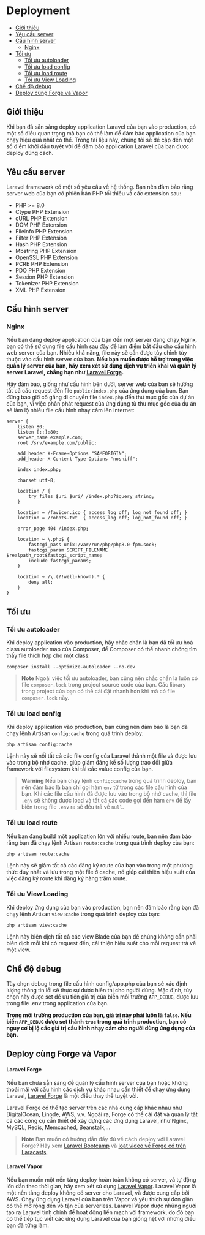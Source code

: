 # Deployment

- [Giới thiệu](#introduction)
- [Yêu cầu server](#server-requirements)
- [Cấu hình server](#server-configuration)
    - [Nginx](#nginx)
- [Tối ưu](#optimization)
    - [Tối ưu autoloader](#autoloader-optimization)
    - [Tối ưu load config](#optimizing-configuration-loading)
    - [Tối ưu load route](#optimizing-route-loading)
    - [Tối ưu View Loading](#optimizing-view-loading)
- [Chế độ debug](#debug-mode)
- [Deploy cùng Forge và Vapor](#deploying-with-forge-or-vapor)

<a name="introduction"></a>
## Giới thiệu

Khi bạn đã sẵn sàng deploy application Laravel của bạn vào production, có một số điều quan trọng mà bạn có thể làm để đảm bảo application của bạn chạy hiệu quả nhất có thể. Trong tài liệu này, chúng tôi sẽ đề cập đến một số điểm khởi đầu tuyệt vời để đảm bảo application Laravel của bạn được deploy đúng cách.

<a name="server-requirements"></a>
## Yêu cầu server

Laravel framework có một số yêu cầu về hệ thống. Bạn nên đảm bảo rằng server web của bạn có phiên bản PHP tối thiểu và các extension sau:

<div class="content-list" markdown="1">

- PHP >= 8.0
- Ctype PHP Extension
- cURL PHP Extension
- DOM PHP Extension
- Fileinfo PHP Extension
- Filter PHP Extension
- Hash PHP Extension
- Mbstring PHP Extension
- OpenSSL PHP Extension
- PCRE PHP Extension
- PDO PHP Extension
- Session PHP Extension
- Tokenizer PHP Extension
- XML PHP Extension

</div>

<a name="server-configuration"></a>
## Cấu hình server

<a name="nginx"></a>
### Nginx

Nếu bạn đang deploy application của bạn đến một server đang chạy Nginx, bạn có thể sử dụng file cấu hình sau đây để làm điểm bắt đầu cho cấu hình web server của bạn. Nhiều khả năng, file này sẽ cần được tùy chỉnh tùy thuộc vào cấu hình server của bạn. **Nếu bạn muốn được hỗ trợ trong việc quản lý server của bạn, hãy xem xét sử dụng dịch vụ triển khai và quản lý server Laravel, chẳng hạn như [Laravel Forge](https://forge.laravel.com).**

Hãy đảm bảo, giống như cấu hình bên dưới, server web của bạn sẽ hướng tất cả các request đến file `public/index.php` của ứng dụng của bạn. Bạn đừng bao giờ cố gắng di chuyển file `index.php` đến thư mục gốc của dự án của bạn, vì việc phân phát request của ứng dụng từ thư mục gốc của dự án sẽ làm lộ nhiều file cấu hình nhạy cảm lên Internet:

```nginx
server {
    listen 80;
    listen [::]:80;
    server_name example.com;
    root /srv/example.com/public;

    add_header X-Frame-Options "SAMEORIGIN";
    add_header X-Content-Type-Options "nosniff";

    index index.php;

    charset utf-8;

    location / {
        try_files $uri $uri/ /index.php?$query_string;
    }

    location = /favicon.ico { access_log off; log_not_found off; }
    location = /robots.txt  { access_log off; log_not_found off; }

    error_page 404 /index.php;

    location ~ \.php$ {
        fastcgi_pass unix:/var/run/php/php8.0-fpm.sock;
        fastcgi_param SCRIPT_FILENAME $realpath_root$fastcgi_script_name;
        include fastcgi_params;
    }

    location ~ /\.(?!well-known).* {
        deny all;
    }
}
```

<a name="optimization"></a>
## Tối ưu

<a name="autoloader-optimization"></a>
### Tối ưu autoloader

Khi deploy application vào production, hãy chắc chắn là bạn đã tối ưu hoá class autoloader map của Composer, để Composer có thể nhanh chóng tìm thấy file thích hợp cho một class:

```shell
composer install --optimize-autoloader --no-dev
```

> **Note**
>  Ngoài việc tối ưu autoloader, bạn cũng nên chắc chắn là luôn có file `composer.lock` trong project source code của bạn. Các library trong project của bạn có thể cài đặt nhanh hơn khi mà có file `composer.lock` này.

<a name="optimizing-configuration-loading"></a>
### Tối ưu load config

Khi deploy application vào production, bạn cũng nên đảm bảo là bạn đã chạy lệnh Artisan `config:cache` trong quá trình deploy:

```shell
php artisan config:cache
```

Lệnh này sẽ nối tất cả các file config của Laravel thành một file và được lưu vào trong bộ nhớ cache, giúp giảm đáng kể số lượng trao đổi giữa framework với filesystem khi tải các value config của bạn.

> **Warning**
> Nếu bạn chạy lệnh `config:cache` trong quá trình deploy, bạn nên đảm bảo là bạn chỉ gọi hàm `env` từ trong các file cấu hình của bạn. Khi các file cấu hình đã được lưu vào trong bộ nhớ cache, thì file `.env` sẽ không được load và tất cả các code gọi đến hàm `env` để lấy biến trong file `.env` ra sẽ đều trả về `null`.

<a name="optimizing-route-loading"></a>
### Tối ưu load route

Nếu bạn đang build một application lớn với nhiều route, bạn nên đảm bảo rằng bạn đã chạy lệnh Artisan `route:cache` trong quá trình deploy của bạn:

```shell
php artisan route:cache
```

Lệnh này sẽ giảm tất cả các đăng ký route của bạn vào trong một phương thức duy nhất và lưu trong một file ở cache, nó giúp cải thiện hiệu suất của việc đăng ký route khi đăng ký hàng trăm route.

<a name="optimizing-view-loading"></a>
### Tối ưu View Loading

Khi deploy ứng dụng của bạn vào production, bạn nên đảm bảo rằng bạn đã chạy lệnh Artisan `view:cache` trong quá trình deploy của bạn:

```shell
php artisan view:cache
```

Lệnh này biên dịch tất cả các view Blade của bạn để chúng không cần phải biên dịch mỗi khi có request đến, cải thiện hiệu suất cho mỗi request trả về một view.

<a name="debug-mode"></a>
## Chế độ debug

Tùy chọn debug trong file cấu hình config/app.php của bạn sẽ xác định lượng thông tin lỗi sẽ thực sự được hiển thị cho người dùng. Mặc định, tùy chọn này được set để ưu tiên giá trị của biến môi trường `APP_DEBUG`, được lưu trong file .env trong application của bạn.

**Trong môi trường production của bạn, giá trị này phải luôn là `false`. Nếu biến `APP_DEBUG` được set thành `true` trong quá trình production, bạn có nguy cơ bị lộ các giá trị cấu hình nhạy cảm cho người dùng ứng dụng của bạn.**

<a name="deploying-with-forge-or-vapor"></a>
## Deploy cùng Forge và Vapor

<a name="laravel-forge"></a>
#### Laravel Forge

Nếu bạn chưa sẵn sàng để quản lý cấu hình server của bạn hoặc không thoải mái với cấu hình các dịch vụ khác nhau cần thiết để chạy ứng dụng Laravel, [Laravel Forge](https://forge.laravel.com) là một điều thay thế tuyệt vời.

Laravel Forge có thể tạo server trên các nhà cung cấp khác nhau như DigitalOcean, Linode, AWS, v.v. Ngoài ra, Forge có thể cài đặt và quản lý tất cả các công cụ cần thiết để xây dựng các ứng dụng Laravel, như Nginx, MySQL, Redis, Memcached, Beanstalk,...

> **Note**
> Bạn muốn có hướng dẫn đầy đủ về cách deploy với Laravel Forge? Hãy xem [Laravel Bootcamp](https://bootcamp.laravel.com/deploying) và [loạt video về Forge có trên Laracasts](https://laracasts.com/series/learn-laravel-forge-2022-edition).

<a name="laravel-vapor"></a>
#### Laravel Vapor

Nếu bạn muốn một nền tảng deploy hoàn toàn không có server, và tự động lớn dần theo thời gian, hãy xem xét sử dụng [Laravel Vapor](https://vapor.laravel.com). Laravel Vapor là một nền tảng deploy không có server cho Laravel, và được cung cấp bởi AWS. Chạy ứng dụng Laravel của bạn trên Vapor và yêu thích sự đơn giản có thể mở rộng đến vô tận của serverless. Laravel Vapor được những người tạo ra Laravel tinh chỉnh để hoạt động liền mạch với framework, do đó bạn có thể tiếp tục viết các ứng dụng Laravel của bạn giống hệt với những điều bạn đã từng làm.
